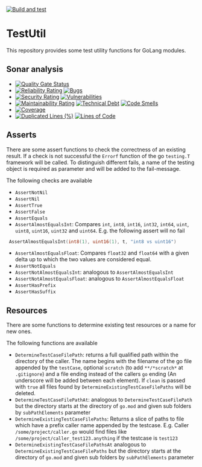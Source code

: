 [![Build and test](https://github.com/Ma-Vin/testutil-go/actions/workflows/go-build.yaml/badge.svg)](https://github.com/Ma-Vin/testutil-go/actions/workflows/go-build.yaml)

# TestUtil

This repository provides some test utility functions for GoLang modules.

## Sonar analysis

* [![Quality Gate Status](https://sonarcloud.io/api/project_badges/measure?project=ma-vin%3Atestutil-go&metric=alert_status)](https://sonarcloud.io/summary/new_code?id=ma-vin%3Atestutil-go)
* [![Reliability Rating](https://sonarcloud.io/api/project_badges/measure?project=ma-vin%3Atestutil-go&metric=reliability_rating)](https://sonarcloud.io/summary/new_code?id=ma-vin%3Atestutil-go)  [![Bugs](https://sonarcloud.io/api/project_badges/measure?project=ma-vin%3Atestutil-go&metric=bugs)](https://sonarcloud.io/summary/new_code?id=ma-vin%3Atestutil-go)
* [![Security Rating](https://sonarcloud.io/api/project_badges/measure?project=ma-vin%3Atestutil-go&metric=security_rating)](https://sonarcloud.io/summary/new_code?id=ma-vin%3Atestutil-go)  [![Vulnerabilities](https://sonarcloud.io/api/project_badges/measure?project=ma-vin%3Atestutil-go&metric=vulnerabilities)](https://sonarcloud.io/summary/new_code?id=ma-vin%3Atestutil-go)
* [![Maintainability Rating](https://sonarcloud.io/api/project_badges/measure?project=ma-vin%3Atestutil-go&metric=sqale_rating)](https://sonarcloud.io/summary/new_code?id=ma-vin%3Atestutil-go)  [![Technical Debt](https://sonarcloud.io/api/project_badges/measure?project=ma-vin%3Atestutil-go&metric=sqale_index)](https://sonarcloud.io/summary/new_code?id=ma-vin%3Atestutil-go)  [![Code Smells](https://sonarcloud.io/api/project_badges/measure?project=ma-vin%3Atestutil-go&metric=code_smells)](https://sonarcloud.io/summary/new_code?id=ma-vin%3Atestutil-go)
* [![Coverage](https://sonarcloud.io/api/project_badges/measure?project=ma-vin%3Atestutil-go&metric=coverage)](https://sonarcloud.io/summary/new_code?id=ma-vin%3Atestutil-go)
* [![Duplicated Lines (%)](https://sonarcloud.io/api/project_badges/measure?project=ma-vin%3Atestutil-go&metric=duplicated_lines_density)](https://sonarcloud.io/summary/new_code?id=ma-vin%3Atestutil-go)  [![Lines of Code](https://sonarcloud.io/api/project_badges/measure?project=ma-vin%3Atestutil-go&metric=ncloc)](https://sonarcloud.io/summary/new_code?id=ma-vin%3Atestutil-go)

## Asserts

There are some assert functions to check the correctness of an existing result. If a check is not successful the `Errorf` function of the go `testing.T` framework will be called. To distinguish different fails, a name of the testing object is required as parameter and will be added to the fail-message.

The following checks are available

* `AssertNotNil`
* `AssertNil`
* `AssertTrue`
* `AssertFalse`
* `AssertEquals`
* `AssertAlmostEqualsInt`: Compares `int`, `int8`, `int16`, `int32`, `int64`, `uint`, `uint8`, `uint16`, `uint32` and `uint64`. E.g. the following assert will no fail

``` Go
 AssertAlmostEqualsInt(int8(1), uint16(1), t, "int8 vs uint16")
```

* `AssertAlmostEqualsFloat`: Compares `float32` and `float64` with a given delta up to which the two values are considered equal.
* `AssertNotEquals`
* `AssertNotAlmostEqualsInt`: analogous to `AssertAlmostEqualsInt`
* `AssertNotAlmostEqualsFloat`: analogous to `AssertAlmostEqualsFloat`
* `AssertHasPrefix`
* `AssertHasSuffix`

## Resources

There are some functions to determine existing test resources or a name for new ones.

The following functions are available

* `DetermineTestCaseFilePath`: returns a full qualified path within the directory of the caller. The name begins with the filename of the go file appended by the `testCase`, optional `scratch` (to add `**/*scratch*` at `.gitignore`) and a file ending instead of the callers `go` ending (An underscore will be added between each element). If `clean` is passed with `true` all files found by `DetermineExistingTestCaseFilePaths` will be deleted.
* `DetermineTestCaseFilePathAt`: analogous to `DetermineTestCaseFilePath` but the directory starts at the directory of `go.mod` and given sub folders by `subPathElements` parameter
* `DetermineExistingTestCaseFilePaths`: Returns a slice of paths to file which have a prefix caller name appended by the testcase. E.g. Caller `/some/project/caller.go` would find files like `/some/project/caller_test123.anything` if the testcase is `test123`
* `DetermineExistingTestCaseFilePathsAt` analogous to `DetermineExistingTestCaseFilePaths` but the directory starts at the directory of `go.mod` and given sub folders by `subPathElements` parameter

